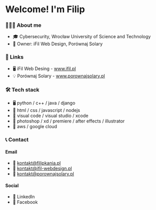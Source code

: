 # Welcome! I'm Filip

### 👨🏻‍💻 About me
- 🎓 Cybersecurity, Wrocław University of Science and Technology
- 💼 Owner: iFil Web Design, Porównaj Solary

### 🔗 Links
- 🖥 iFil Web Desing - www.ifil.pl
- 💡 Porównaj Solary - www.porownajsolary.pl

### 🛠 Tech stack
- 🖥 python / c++ / java / django
- 🔧 html / css / javascript / nodejs
- 🔧 visual code / visual studio / xcode
- 🔧 photoshop / xd / premiere / after effects / illustrator
- 🔧 aws / google cloud

### 📞 Contact
#### Email
- 🔧 kontakt@filipkania.pl
- 🔧 kontakt@ifil-webdesign.pl
- 🔧 kontakt@porownajsolary.pl
#### Social
- 🔧 LinkedIn
- 🔧 Facebook



<!--
**FilipK00/FilipK00** is a ✨ _special_ ✨ repository because its `README.md` (this file) appears on your GitHub profile.

<h1>Here are some ideas to get you started:</h1>

- 🔭 I’m currently working on ...
- 🌱 I’m currently learning ...
- 👯 I’m looking to collaborate on ...
- 🤔 I’m looking for help with ...
- 💬 Ask me about ...
- 📫 How to reach me: ...
- 😄 Pronouns: ...

- ⚡ Fun fact: ...
-->
